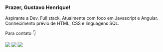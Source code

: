 <h3> Prazer, Gustavo Henrique! </h3>


Aspirante a Dev. Full stack. Atualmente com foco em Javascript e Angular. Conhecimento prévio de HTML, CSS e linguagens SQL. 
<br><p>Para contato 👇</p>



<div>
 <a href="https://instagram.com/gustavohenriquc" target="_blank"><img src="https://img.shields.io/badge/-Instagram-%23E4405F?style=for-the-badge&logo=instagram&logoColor=white" target="_blank"></a>
 <a href="https://twitter.com/gustavohenriquc" target="_blank"><img src="https://img.shields.io/badge/Twitter-1DA1F2?style=for-the-badge&logo=twitter&logoColor=white" target="_blank"></a>
 <a href="mailto:gustavo-henrique-cunha@outlook.com" target="_blank"><img src="https://img.shields.io/badge/Microsoft_Outlook-0078D4?style=for-the-badge&logo=microsoft-outlook&logoColor=white" target="_blank"></a>
</div>
